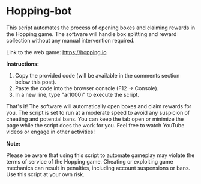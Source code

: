 # Hopping-bot
This script automates the process of opening boxes and claiming rewards in the Hopping game. The software will handle box splitting and reward collection without any manual intervention required.

Link to the web game: https://hopping.io

**Instructions:**

1) Copy the provided code (will be available in the comments section below this post).
2) Paste the code into the browser console (F12 -> Console).
3) In a new line, type "a(1000)" to execute the script.

That's it! The software will automatically open boxes and claim rewards for you. The script is set to run at a moderate speed to avoid any suspicion of cheating and potential bans. You can keep the tab open or minimize the page while the script does the work for you. Feel free to watch YouTube videos or engage in other activities!

**Note:**

Please be aware that using this script to automate gameplay may violate the terms of service of the Hopping game. Cheating or exploiting game mechanics can result in penalties, including account suspensions or bans. Use this script at your own risk.
